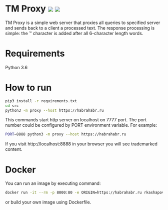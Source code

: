 TM Proxy <img src="https://travis-ci.org/rkashapov/tmproxy.svg?branch=master" />
<img src="https://codecov.io/gh/rkashapov/tmproxy/branch/master/graph/badge.svg" />
========

TM Proxy is a simple web server that proxies all queries to specified server and sends back to a client a processed text.
The response processing is simple: the ™ character is added after all 6-character length words.

Requirements
============
Python 3.6

How to run
==========
```bash
pip3 install -r requirements.txt
cd src
python3 -m proxy --host https://habrahabr.ru
```
This commands start http server on localhost on 7777 port.
The port number could be configured by PORT environment variable.
For example:
```bash
PORT=8888 python3 -m proxy --host https://habrahabr.ru
```

If you visit http://localhost:8888 in your browser you will see trademarked content.

Docker
======
You can run an image by executing command:
```bash
docker run -it --rm -p 8000:80 -e ORIGIN=https://habrahabr.ru rkashapov/tmproxy  
```
or build your own image using Dockerfile.